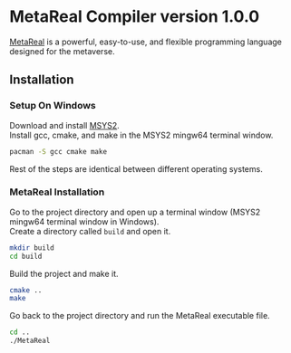 # MetaReal Compiler version 1.0.0

[MetaReal](https://meta-real.github.io) is a powerful, easy-to-use, and flexible programming language designed for the metaverse.

## Installation

### Setup On Windows

Download and install [MSYS2](https://www.msys2.org). \
Install gcc, cmake, and make in the MSYS2 mingw64 terminal window.

```bash
pacman -S gcc cmake make
```

Rest of the steps are identical between different operating systems.

### MetaReal Installation

Go to the project directory and open up a terminal window (MSYS2 mingw64 terminal window in Windows). \
Create a directory called `build` and open it.

```bash
mkdir build
cd build
```

Build the project and make it.

```bash
cmake ..
make
```

Go back to the project directory and run the MetaReal executable file.

```bash
cd ..
./MetaReal
```
